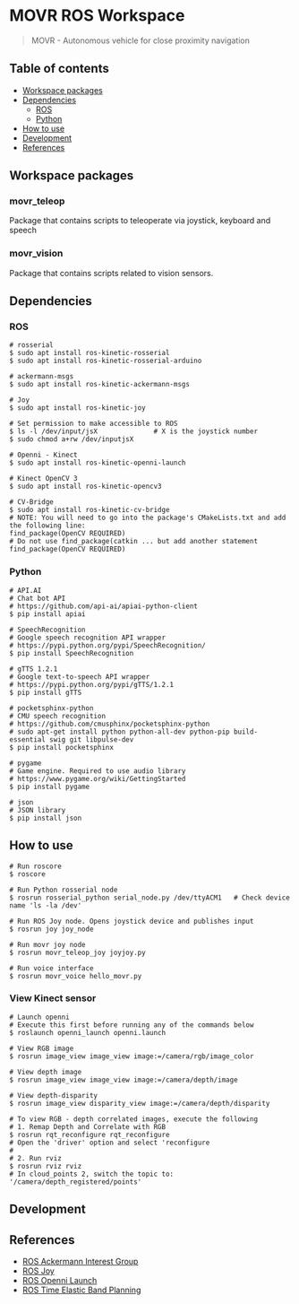 # MOVR ROS Workspace
> MOVR - Autonomous vehicle for close proximity navigation

## Table of contents

- [Workspace packages](#workspace-packages)
- [Dependencies](#dependencies)
  - [ROS](#ros)
  - [Python](#python)
- [How to use](#how-to-use)
- [Development](#development)
- [References](#references)

## Workspace packages

### movr_teleop
Package that contains scripts to teleoperate via joystick, keyboard and speech

### movr_vision
Package that contains scripts related to vision sensors.

## Dependencies

### ROS

```
# rosserial
$ sudo apt install ros-kinetic-rosserial
$ sudo apt install ros-kinetic-rosserial-arduino 
```

```
# ackermann-msgs
$ sudo apt install ros-kinetic-ackermann-msgs
```

```
# Joy
$ sudo apt install ros-kinetic-joy

# Set permission to make accessible to ROS
$ ls -l /dev/input/jsX              # X is the joystick number
$ sudo chmod a+rw /dev/inputjsX
```

```
# Openni - Kinect
$ sudo apt install ros-kinetic-openni-launch
```

```
# Kinect OpenCV 3
$ sudo apt install ros-kinetic-opencv3
```

```
# CV-Bridge
$ sudo apt install ros-kinetic-cv-bridge
# NOTE: You will need to go into the package's CMakeLists.txt and add the following line:
find_package(OpenCV REQUIRED)
# Do not use find_package(catkin ... but add another statement find_package(OpenCV REQUIRED)
```

### Python

```
# API.AI
# Chat bot API
# https://github.com/api-ai/apiai-python-client
$ pip install apiai
```

```
# SpeechRecognition
# Google speech recognition API wrapper
# https://pypi.python.org/pypi/SpeechRecognition/
$ pip install SpeechRecognition
```

```
# gTTS 1.2.1
# Google text-to-speech API wrapper
# https://pypi.python.org/pypi/gTTS/1.2.1
$ pip install gTTS
```

```
# pocketsphinx-python
# CMU speech recognition
# https://github.com/cmusphinx/pocketsphinx-python
# sudo apt-get install python python-all-dev python-pip build-essential swig git libpulse-dev
$ pip install pocketsphinx
```

```
# pygame
# Game engine. Required to use audio library
# https://www.pygame.org/wiki/GettingStarted
$ pip install pygame
```

```
# json
# JSON library
$ pip install json
```
## How to use
```
# Run roscore
$ roscore
```

```
# Run Python rosserial node
$ rosrun rosserial_python serial_node.py /dev/ttyACM1   # Check device name 'ls -la /dev'
```

```
# Run ROS Joy node. Opens joystick device and publishes input
$ rosrun joy joy_node
```

```
# Run movr joy node
$ rosrun movr_teleop_joy joyjoy.py
```

```
# Run voice interface
$ rosrun movr_voice hello_movr.py
```

### View Kinect sensor

```
# Launch openni
# Execute this first before running any of the commands below
$ roslaunch openni_launch openni.launch
```

```
# View RGB image
$ rosrun image_view image_view image:=/camera/rgb/image_color
```

```
# View depth image
$ rosrun image_view image_view image:=/camera/depth/image
```

```
# View depth-disparity
$ rosrun image_view disparity_view image:=/camera/depth/disparity
```

```
# To view RGB - depth correlated images, execute the following
# 1. Remap Depth and Correlate with RGB
$ rosrun rqt_reconfigure rqt_reconfigure
# Open the 'driver' option and select 'reconfigure
#
# 2. Run rviz
$ rosrun rviz rviz
# In cloud_points 2, switch the topic to:  '/camera/depth_registered/points'
```

## Development

## References
- [ROS Ackermann Interest Group](http://wiki.ros.org/Ackermann%20Group)
- [ROS Joy](http://wiki.ros.org/joy/Tutorials/ConfiguringALinuxJoystick)
- [ROS Openni Launch](http://wiki.ros.org/openni_launch/Tutorials/QuickStart)
- [ROS Time Elastic Band Planning](http://wiki.ros.org/teb_local_planner/Tutorials/Planning%20for%20car-like%20robots)
